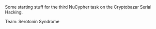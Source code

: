 Some starting stuff for the third NuCypher task on the Cryptobazar Serial Hacking.

Team: Serotonin Syndrome
